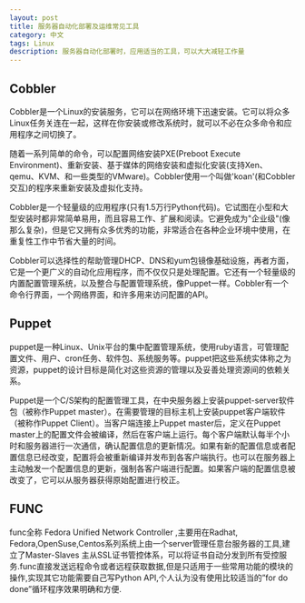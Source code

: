 ```yaml
---
layout: post
title: 服务器自动化部署及运维常见工具
category: 中文
tags: Linux
description: 服务器自动化部署时，应用适当的工具，可以大大减轻工作量
---
```


## Cobbler

Cobbler是一个Linux的安装服务，它可以在网络环境下迅速安装。它可以将众多Linux任务关连在一起，这样在你安装或修改系统时，就可以不必在众多命令和应用程序之间切换了。

随着一系列简单的命令，可以配置网络安装PXE(Preboot Execute Environment)、重新安装、基于媒体的网络安装和虚拟化安装(支持Xen、qemu、KVM、和一些类型的VMware)。Cobbler使用一个叫做'koan'(和Cobbler交互)的程序来重新安装及虚拟化支持。

Cobbler是一个轻量级的应用程序(只有1.5万行Python代码)。它试图在小型和大型安装时都非常简单易用，而且容易工作、扩展和阅读。它避免成为"企业级"(像那么复杂)，但是它又拥有众多优秀的功能，非常适合在各种企业环境中使用，在重复性工作中节省大量的时间。

Cobbler可以选择性的帮助管理DHCP、DNS和yum包镜像基础设施，再者方面，它是一个更广义的自动化应用程序，而不仅仅只是处理配置。它还有一个轻量级的内置配置管理系统，以及整合与配置管理系统，像Puppet一样。Cobbler有一个命令行界面，一个网络界面，和许多用来访问配置的API。

## Puppet

puppet是一种Linux、Unix平台的集中配置管理系统，使用ruby语言，可管理配置文件、用户、cron任务、软件包、系统服务等。puppet把这些系统实体称之为资源，puppet的设计目标是简化对这些资源的管理以及妥善处理资源间的依赖关系。

Puppet是一个C/S架构的配置管理工具，在中央服务器上安装puppet-server软件包（被称作Puppet master）。在需要管理的目标主机上安装puppet客户端软件（被称作Puppet Client）。当客户端连接上Puppet master后，定义在Puppet master上的配置文件会被编译，然后在客户端上运行。每个客户端默认每半个小时和服务器进行一次通信，确认配置信息的更新情况。如果有新的配置信息或者配置信息已经改变，配置将会被重新编译并发布到各客户端执行。也可以在服务器上主动触发一个配置信息的更新，强制各客户端进行配置。如果客户端的配置信息被改变了，它可以从服务器获得原始配置进行校正。

## FUNC

func全称 Fedora Unified Network Controller ,主要用在Radhat, Fedora,OpenSuse,Centos系列系统上由一个server管理任意台服务器的工具,建立了Master-Slaves 主从SSL证书管控体系，可以将证书自动分发到所有受控服务.func直接发送远程命令或者远程获取数据,但是只适用于一些常用功能的模块的操作,实现其它功能需要自己写Python API,个人认为没有使用比较适当的”for do done”循环程序效果明确和方便.
